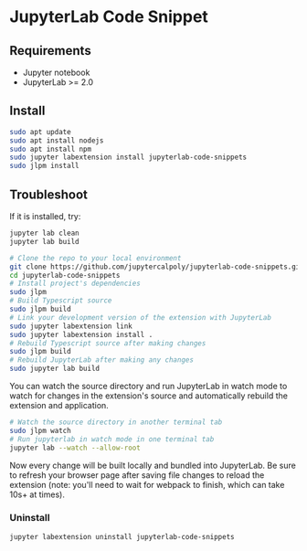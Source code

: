 # JupyterLab Code Snippet

## Requirements
- Jupyter notebook
- JupyterLab >= 2.0

## Install
```bash
sudo apt update
sudo apt install nodejs 
sudo apt install npm
sudo jupyter labextension install jupyterlab-code-snippets
sudo jlpm install
```

## Troubleshoot

If it is installed, try:

```bash
jupyter lab clean
jupyter lab build
```

```bash
# Clone the repo to your local environment
git clone https://github.com/jupytercalpoly/jupyterlab-code-snippets.git
cd jupyterlab-code-snippets
# Install project's dependencies
sudo jlpm
# Build Typescript source
sudo jlpm build
# Link your development version of the extension with JupyterLab
sudo jupyter labextension link
sudo jupyter labextension install .
# Rebuild Typescript source after making changes
sudo jlpm build
# Rebuild JupyterLab after making any changes
sudo jupyter lab build
```

You can watch the source directory and run JupyterLab in watch mode to watch for changes in the extension's source and automatically rebuild the extension and application.

```bash
# Watch the source directory in another terminal tab
sudo jlpm watch
# Run jupyterlab in watch mode in one terminal tab
jupyter lab --watch --allow-root
```

Now every change will be built locally and bundled into JupyterLab. Be sure to refresh your browser page after saving file changes to reload the extension (note: you'll need to wait for webpack to finish, which can take 10s+ at times).

### Uninstall

```bash
jupyter labextension uninstall jupyterlab-code-snippets
```
